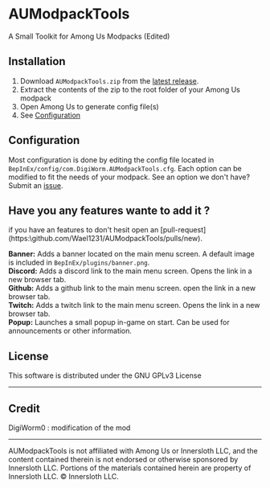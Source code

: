 # AUModpackTools
A Small Toolkit for Among Us Modpacks (Edited)

## Installation
1. Download `AUModpackTools.zip` from the [latest release](https://github.com/DigiWorm0/AUModpackTools/releases).
2. Extract the contents of the zip to the root folder of your Among Us modpack
3. Open Among Us to generate config file(s)
4. See [Configuration]()

## Configuration
Most configuration is done by editing the config file located in `BepInEx/config/com.DigiWorm.AUModpackTools.cfg`. Each option can be modified to fit the needs of your modpack. See an option we don't have? Submit an [issue](https://github.com/Wael1231/AUModpackTools/issues/new).

## Have you any features wante to add it ?
if you have an features to don't hesit open an [pull-request] (https:\\github.com/Wael1231/AUModpackTools/pulls/new).

**Banner:** Adds a banner located on the main menu screen. A default image is included in `BepInEx/plugins/banner.png`.\
**Discord:** Adds a discord link to the main menu screen. Opens the link in a new browser tab.\
**Github:** Adds a github link to the main menu screen. open the link in a new browser tab.\
**Twitch:** Adds a twitch link to the main menu screen. Opens the link in a new browser tab.\
**Popup:** Launches a small popup in-game on start. Can be used for announcements or other information.

## License
This software is distributed under the GNU GPLv3 License

<hr />

## Credit
DigiWorm0 : modification of the mod 
<hr />

AUModpackTools is not affiliated with Among Us or Innersloth LLC, and the content contained therein is not endorsed or otherwise sponsored by Innersloth LLC. Portions of the materials contained herein are property of Innersloth LLC. © Innersloth LLC.
